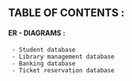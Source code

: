 ## TABLE OF CONTENTS :
#### ER - DIAGRAMS :
     - Student database
     - Library management database
     - Banking database
     - Ticket reservation database
